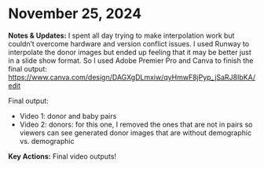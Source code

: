 # November 25, 2024

**Notes & Updates:** 
I spent all day trying to make interpolation work but couldn’t overcome hardware and version conflict issues. I used Runway to interpolate the donor images but ended up feeling that it may be better just in a slide show format. So I used Adobe Premier Pro and Canva to finish the final output: https://www.canva.com/design/DAGXgDLmxiw/qyHmwF8jPyp_jSaRJ8IbKA/edit

Final output: 
- Video 1: donor and baby pairs
- Video 2: donors: for this one, I removed the ones that are not in pairs so viewers can see generated donor images that are without demographic vs. demographic

**Key Actions:**
Final video outputs!